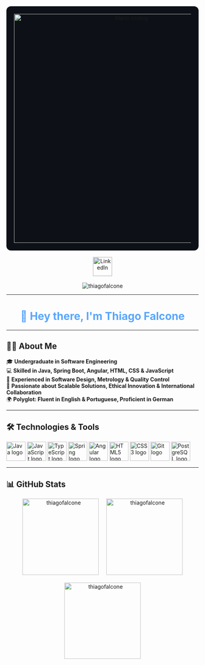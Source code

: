 <!-- GIF do Mario -->
<div align="center" style="background-color:#0d1117; padding:20px; border-radius:12px;">
  <img src="https://user-images.githubusercontent.com/74038190/225813708-98b745f2-7d22-48cf-9150-083f1b00d6c9.gif" width="600" alt="Mario coding" />
</div>

<br>

<!-- Redes sociais -->
<div align="center">
  <a href="https://www.linkedin.com/in/thiago-matheus-onorio-ribeiro-pinheiro-5b918b270" target="_blank" style="display: inline-block; transition: transform 0.3s ease;">
    <img src="https://cdn.jsdelivr.net/gh/devicons/devicon@latest/icons/linkedin/linkedin-original.svg" width="50" height="50" alt="LinkedIn" style="transition: all 0.3s ease; filter: brightness(0.9);" 
         onmouseover="this.style.transform='scale(1.1)'; this.style.filter='brightness(1.2)'" 
         onmouseout="this.style.transform='scale(1)'; this.style.filter='brightness(0.9)'" />
  </a>
</div>

<br>

<!-- Contador de visitas -->
<div align="center">
  <img src="https://komarev.com/ghpvc/?username=thiagofalcone&label=Profile%20views&color=0e75b6&style=flat" alt="thiagofalcone" />
</div>

---

# <div align="center" style="color:#58a6ff">👋 Hey there, I'm Thiago Falcone</div>

---

## 👨‍💻 About Me

🎓 **Undergraduate in Software Engineering**  
💻 **Skilled in Java, Spring Boot, Angular, HTML, CSS & JavaScript**  
🔬 **Experienced in Software Design, Metrology & Quality Control**  
🚀 **Passionate about Scalable Solutions, Ethical Innovation & International Collaboration**  
🌍 **Polyglot: Fluent in English & Portuguese, Proficient in German**

---

## 🛠️ Technologies & Tools

<div align="left">
  <!-- Java -->
  <img src="https://cdn.jsdelivr.net/gh/devicons/devicon/icons/java/java-original.svg" height="50" alt="Java logo" />
  <!-- JavaScript -->
  <img src="https://cdn.jsdelivr.net/gh/devicons/devicon/icons/javascript/javascript-original.svg" height="50" alt="JavaScript logo" />
  <!-- TypeScript -->
  <img src="https://cdn.jsdelivr.net/gh/devicons/devicon/icons/typescript/typescript-original.svg" height="50" alt="TypeScript logo" />
  <!-- Spring -->
  <img src="https://cdn.jsdelivr.net/gh/devicons/devicon/icons/spring/spring-original.svg" height="50" alt="Spring logo" />
  <!-- Angular -->
  <img src="https://cdn.jsdelivr.net/gh/devicons/devicon/icons/angular/angular-original.svg" height="50" alt="Angular logo" />
  <!-- HTML5 -->
  <img src="https://cdn.jsdelivr.net/gh/devicons/devicon/icons/html5/html5-original.svg" height="50" alt="HTML5 logo" />
  <!-- CSS3 -->
  <img src="https://cdn.jsdelivr.net/gh/devicons/devicon/icons/css3/css3-original.svg" height="50" alt="CSS3 logo" />
  <!-- Git -->
  <img src="https://cdn.jsdelivr.net/gh/devicons/devicon/icons/git/git-original.svg" height="50" alt="Git logo" />
  <!-- PostgreSQL -->
  <img src="https://cdn.jsdelivr.net/gh/devicons/devicon/icons/postgresql/postgresql-original.svg" height="50" alt="PostgreSQL logo" />
</div>

---

## 📊 GitHub Stats

<div align="center" style="display: flex; flex-direction: row; flex-wrap: wrap; justify-content: center; gap: 20px;">

<img src="https://github-readme-streak-stats.herokuapp.com/?user=thiagofalcone&theme=github-dark&hide_border=true" alt="thiagofalcone" height="200" />

<img src="https://github-readme-stats.vercel.app/api?username=thiagofalcone&show_icons=true&theme=github_dark&hide_border=true" alt="thiagofalcone" height="200" />

<img src="https://github-readme-stats.vercel.app/api/top-langs/?username=thiagofalcone&layout=compact&theme=github_dark&hide_border=true" alt="thiagofalcone" height="200" />

</div>
